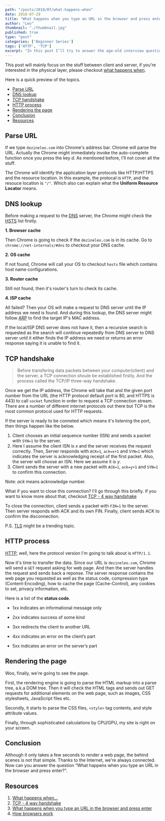 ```yaml
---
path: "/posts/2018/07/what-happens-when"
date: 2018-07-29
title: "What happens when you type an URL in the browser and press enter?"
author: "Leo"
thumbnail: "./thumbnail.jpg"
published: true
type: "post"
categories: ['Beginner Series']
tags: ['HTTP', 'TCP']
excerpt: "In this post I’ll try to answer the age-old interview question."
---
```


This post will mainly focus on the stuff between client and server, if you're interested in the physical layer, please checkout [what happens when](https://github.com/alex/what-happens-when).

Here is a quick preview of the topics.
- [Parse URL](#parse-url)
- [DNS lookup](#dns-lookup)
- [TCP handshake](#tcp-handshake)
- [HTTP process](#http-process)
- [Rendering the page](#rendering-the-page)
- [Conclusion](#conclusion)
- [Resources](#resources)

## Parse URL

If we type `dezineleo.com` into Chrome's address bar. Chrome will parse the URL. Actually the Chrome might immediately invoke the auto-complete function once you press the key *d*. As mentioned before, I'll not cover all the stuff.

The Chrome will identify the application layer protocols like HTTP/HTTPS and the resource location. In this example, the protocal is `HTTP`, and the resouce location is `"/"`. Which also can explain what the **Uniform Resource Locator** means.

## DNS lookup

Before making a request to the [DNS](https://en.wikipedia.org/wiki/Domain_Name_System) server, the Chrome might check the [HSTS](https://en.wikipedia.org/wiki/HTTP_Strict_Transport_Security) list firstly.

**1. Browser cache**

Then Chrome is going to check if the `dezineleo.com` is in its cache. Go to `chrome://net-internals/#dns` to checkout your DNS cache.

**2. OS cache**

If not found, Chrome will call your OS to checkout `hosts` file which contains host name configurations.

**3. Router cache**

Still not found, then it's router's turn to check its cache.

**4. ISP cache**

All failed? Then your OS will make a request to DNS server until the IP address we need is found. And during this lookup, the DNS server might follow [ARP](https://en.wikipedia.org/wiki/Address_Resolution_Protocol) to find the target IP's MAC address.

If the local/ISP DNS server does not have it, then a recursive search is requested as the search will continue repeatedly from DNS server to DNS server until it either finds the IP address we need or returns an error response saying it is unable to find it.

## TCP handshake

> Before transfering data packets between your computer(client) and the server, a TCP connection shoule be established firstly. And the process called the TCP/IP three-way handshake.

Once we get the IP address, the Chrome will take that and the given port number from the URL (the HTTP protocol default port is 80, and HTTPS is 443) to call `socket` function in order to request a TCP connection stream. There are a number of different internet protocols out there but TCP is the most common protocol used for HTTP requests.

If the server is ready to be conneted which means it's listening the port, then things happen like the below.

1. Client chooses an initial sequence number (ISN) and sends a packet with `SYN=1` to the server.
2. Here I assume the client ISN is *x* and the server receives the request correctly. Then, Server responds with `ACK=1`, `ack=x+1` and `SYN=1` which indicates the server is acknowledging receipt of the first packet. Also, the server will choose an ISN. Here we assume it is *y*.
3. Client sends the server with a new packet with `ACK=1`, `ack=y+1` and `SYN=1` to confirm this connection.

Note: *ack* means acknowledge number.

What if you want to close this connection? I'll go through this briefly. If you want to know more about that, checkout [TCP - 4 way handshake](https://stackoverflow.com/questions/46212623/why-tcp-connect-termination-need-4-way-handshake)

To close the connection, client sends a packet with `FIN=1` to the server. Then server responds with ACK and its own FIN. Finally, client sends ACK to confirm the disconnection.

P.S. [TLS](https://en.wikipedia.org/wiki/Transport_Layer_Security) might be a trending topic.

## HTTP process

[HTTP](https://en.wikipedia.org/wiki/Hypertext_Transfer_Protocol), well, here the protocol version I'm going to talk about is `HTTP/1.1`.

Now it's time to transfer the data. Since our URL is `dezineleo.com`, Chrome will send a `GET` request asking for web page. And then the server handles the request and sends back a reponse. The server response contains the web page you requested as well as the status code, compression type (Content-Encoding), how to cache the page (Cache-Control), any cookies to set, privacy information, etc.

Here is a list of the **status code**.

* 1xx indicates an informational message only

* 2xx indicates success of some kind

* 3xx redirects the client to another URL

* 4xx indicates an error on the client’s part

* 5xx indicates an error on the server’s part

## Rendering the page

Woo, finally, we're going to see the page.

First, the rendering engine is going to parse the HTML markup into a parse tree, a.k.a DOM tree. Then it will check the HTML tags and sends out GET requests for additional elements on the web page, such as images, CSS stylesheets, JavaScript files etc. 

Secondly, it starts to parse the CSS files, `<style>` tag contents, and style attribute values.

Finally, through sophisticated calculations by CPU/GPU, my site is right on your screen.

## Conclusion

Although it only takes a few seconds to render a web page, the behind scenes is not that simple. Thanks to the Internet, we're always connected. Now can you answer the question “What happens when you type an URL in the browser and press enter?”.

## Resources
1. [What happens when...](https://github.com/alex/what-happens-when)
2. [TCP - 4 way handshake](https://stackoverflow.com/questions/46212623/why-tcp-connect-termination-need-4-way-handshake)
3. [What happens when you type an URL in the browser and press enter](https://medium.com/@maneesha.wijesinghe1/what-happens-when-you-type-an-url-in-the-browser-and-press-enter-bb0aa2449c1a)
4. [How browsers work](https://www.html5rocks.com/en/tutorials/internals/howbrowserswork/)




